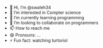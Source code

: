 - 👋 Hi, I’m @swaleh34
- 👀 I’m interested in Compter science
- 🌱 I’m currently learning programming
- 💞️ I’m looking to collaborate on programmers
- 📫 How to reach me 
- 😄 Pronouns: ...
- ⚡ Fun fact: watching turtoriol

<!---
swaleh34/swaleh34 is a ✨ special ✨ repository because its `README.md` (this file) appears on your GitHub profile.
You can click the Preview link to take a look at your changes.
--->
